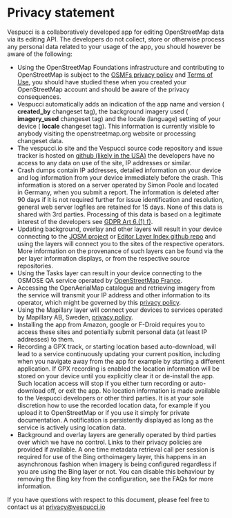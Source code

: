 # Privacy statement

Vespucci is a collaboratively developed app for editing OpenStreetMap data via its editing API. The developers do not collect, store or otherwise process any personal data related to your usage of the app, you should however be aware of the following:

* Using the OpenStreetMap Foundations infrastructure and contributing to OpenStreetMap is subject to the [OSMFs privacy policy](https://wiki.osmfoundation.org/wiki/Privacy_Policy) and [Terms of Use](https://wiki.osmfoundation.org/wiki/Terms_of_Use), you should have studied these when you created your OpenStreetMap account and should be aware of the privacy consequences.
* Vespucci automatically adds an indication of the app name and version ( __created_by__ changeset tag), the background imagery used ( __imagery_used__ changeset tag) and the locale (language) setting of your device ( __locale__ changeset tag). This information is currently visible to anybody visiting the openstreetmap.org website or processing changeset data.
* The vespucci.io site and the Vespucci source code repository and issue tracker is hosted on [github (likely in the USA)](https://help.github.com/articles/github-privacy-statement/) the developers have no access to any data on use of the site, IP addresses or similar.
* Crash dumps contain IP addresses, detailed information on your device and log information from your device immediately before the crash. This information is stored on a server operated by Simon Poole and located in Germany, when you submit a report. The information is deleted after 90 days if it is not required further for issue identification and resolution, general web server logfiles are retained for 15 days. None of this data is shared with 3rd parties. Processing of this data is based on a legitimate interest of the developers see [GDPR Art 6.(1) f)](https://gdpr-info.eu/art-6-gdpr/).
* Updating background, overlay and other layers will result in your device connecting to the [JOSM project](https://josm.openstreetmap.de) or [Editor Layer Index github repo](https://github.com/osmlab/editor-layer-index) and using the layers will connect you to the sites of the respective operators. More information on the provenance of such layers can be found via the per layer information displays, or from the respective source repositories.
* Using the Tasks layer can result in your device connecting to the OSMOSE QA service operated by [OpenStreetMap France](http://openstreetmap.fr/).
* Accessing the OpenAerialMap catalogue and retrieving imagery from the service will transmit your IP address and other information to its operator, which might be governed by this [privacy policy](https://www.hotosm.org/privacy).
* Using the Mapillary layer will connect your devices to services operated by Mapillary AB, Sweden, [privacy policy](https://www.mapillary.com/privacy).
* Installing the app from Amazon, google or F-Droid requires you to access these sites and potentially submit personal data (at least IP addresses) to them. 
* Recording a GPX track, or starting location based auto-download, will lead to a service continuously updating your current position, including when you navigate away from the app for example by starting a different application. If GPX recording is enabled the location information will be stored on your device until you explicitly clear it or de-install the app. Such location access will stop if you either turn recording or auto-download off, or exit the app. No location information is made available to the Vespucci developers or other third parties. It is at your sole discretion how to use the recorded location data, for example if you upload it to OpenStreetMap or if you use it simply for private documentation. A notification is persistently displayed as long as the service is actively using location data. 
* Background and overlay layers are generally operated by third parties over which we have no control. Links to their privacy policies are provided if available. A one time metadata retrieval call per session is required for use of the Bing orthoimagery layer, this happens in an asynchronous fashion when imagery is being configured regardless if you are using the Bing layer or not. You can disable this behaviour by removing the Bing key from the configuration, see the FAQs for more information. 

If you have questions with respect to this document, please feel free to contact us at privacy@vespucci.io